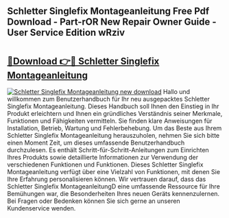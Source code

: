 ## Schletter Singlefix Montageanleitung Free Pdf Download - Part-rOR New Repair Owner Guide - User Service Edition wRziv

# <h2><a href="http://df7dw46.blite.top/?on=Schletter+Singlefix+Montageanleitung">🔗Download 👉🔴 Schletter Singlefix Montageanleitung</a></h2>

[![Schletter Singlefix Montageanleitung new download](https://i.imgur.com/lujVjoI.png)](http://df7dw46.blite.top/?on=Schletter+Singlefix+Montageanleitung)
Hallo und willkommen zum Benutzerhandbuch für Ihr neu ausgepacktes Schletter Singlefix Montageanleitung. Dieses Handbuch soll Ihnen den Einstieg in Ihr Produkt erleichtern und Ihnen ein gründliches Verständnis seiner Merkmale, Funktionen und Fähigkeiten vermitteln. Sie finden klare Anweisungen für Installation, Betrieb, Wartung und Fehlerbehebung. Um das Beste aus Ihrem Schletter Singlefix Montageanleitung herauszuholen, nehmen Sie sich bitte einen Moment Zeit, um dieses umfassende Benutzerhandbuch durchzulesen. Es enthält Schritt-für-Schritt-Anleitungen zum Einrichten Ihres Produkts sowie detaillierte Informationen zur Verwendung der verschiedenen Funktionen und Funktionen. Dieses Schletter Singlefix Montageanleitung verfügt über eine Vielzahl von Funktionen, mit denen Sie Ihre Erfahrung personalisieren können. Wir vertrauen darauf, dass das Schletter Singlefix MontageanleitungD eine umfassende Ressource für Ihre Bemühungen war, die Besonderheiten Ihres neuen Geräts kennenzulernen. Bei Fragen oder Bedenken können Sie sich gerne an unseren Kundenservice wenden.
